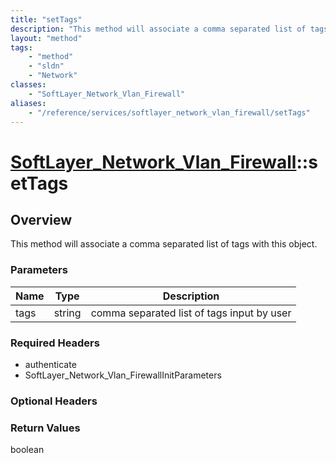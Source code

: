 ```yaml
---
title: "setTags"
description: "This method will associate a comma separated list of tags with this object."
layout: "method"
tags:
    - "method"
    - "sldn"
    - "Network"
classes:
    - "SoftLayer_Network_Vlan_Firewall"
aliases:
    - "/reference/services/softlayer_network_vlan_firewall/setTags"
---
```

# [SoftLayer_Network_Vlan_Firewall](/reference/services/SoftLayer_Network_Vlan_Firewall)::setTags




## Overview 
This method will associate a comma separated list of tags with this object. 

### Parameters 
|Name | Type | Description |
| --- | --- | --- |
|tags| string| comma separated list of tags input by user|


### Required Headers
* authenticate
* SoftLayer_Network_Vlan_FirewallInitParameters

### Optional Headers

### Return Values
boolean

